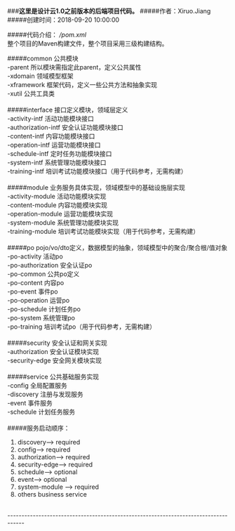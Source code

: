 ###**这里是设计云1.0之前版本的后端项目代码。**
#####作者：Xiruo.Jiang
#####创建时间：2018-09-20 10:00:00

#####代码介绍：
*/pom.xml*<br/>
整个项目的Maven构建文件，整个项目采用三级构建结构。<br/>

#####common 公共模块<br/>
-parent 所以模块需指定此parent，定义公共属性<br/>
-xdomain 领域模型框架<br/>
-xframework 框架代码，定义一些公共方法和抽象实现<br/>
-xutil 公共工具类<br/>
<br/>
#####interface 接口定义模块，领域层定义<br/>
-activity-intf 活动功能模块接口<br/>
-authorization-intf 安全认证功能模块接口<br/>
-content-intf 内容功能模块接口<br/>
-operation-intf 运营功能模块接口<br/>
-schedule-intf 定时任务功能模块接口<br/>
-system-intf 系统管理功能模块接口<br/>
-training-intf 培训考试功能模块接口（用于代码参考，无需构建）<br/>
<br/>
#####module 业务服务具体实现，领域模型中的基础设施层实现<br/>
-activity-module 活动功能模块实现<br/>
-content-module 内容功能模块实现<br/>
-operation-module 运营功能模块实现<br/>
-system-module 系统管理功能模块实现<br/>
-training-module 培训考试功能模块实现（用于代码参考，无需构建）<br/>
<br/>
#####po pojo/vo/dto定义，数据模型的抽象，领域模型中的聚合/聚合根/值对象<br/>
-po-activity 活动po<br/>
-po-authorization 安全认证po<br/>
-po-common 公共po定义<br/>
-po-content 内容po<br/>
-po-event 事件po<br/>
-po-operation 运营po<br/>
-po-schedule 计划任务po<br/>
-po-system 系统管理po<br/>
-po-training 培训考试po（用于代码参考，无需构建）<br/>
<br/>
#####security 安全认证和网关实现<br/>
-authorization 安全认证模块实现<br/>
-security-edge 安全网关模块实现<br/>
<br/>
#####service 公共基础服务实现<br/>
-config 全局配置服务<br/>
-discovery 注册与发现服务<br/>
-event 事件服务<br/>
-schedule 计划任务服务<br/>
<br/>
#####服务启动顺序：<br/>
1. discovery--> required<br/>
2. config--> required<br/>
3. authorization--> required<br/>
4. security-edge--> required<br/>
5. schedule--> optional<br/>
6. event--> optional<br/>
7. system-module --> required<br/>
8. others business service<br/>
<br/>
------------------------------------------------------------------------------------